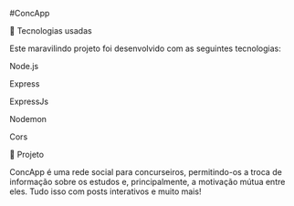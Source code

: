 #ConcApp

🚀 Tecnologias usadas

Este maravilindo projeto foi desenvolvido com as seguintes tecnologias:

Node.js

Express

ExpressJs

Nodemon

Cors

💪 Projeto

ConcApp é uma rede social para concurseiros, permitindo-os a troca de informação sobre os
estudos e, principalmente, a motivação mútua entre eles. Tudo isso com posts
interativos e muito mais!

